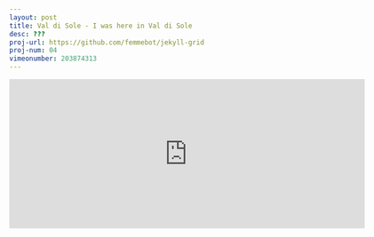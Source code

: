 ```yaml
---
layout: post
title: Val di Sole - I was here in Val di Sole
desc: ???
proj-url: https://github.com/femmebot/jekyll-grid
proj-num: 04
vimeonumber: 203874313
---
```



<iframe src="https://player.vimeo.com/video/203874313" width="640" height="269" frameborder="0" webkitallowfullscreen mozallowfullscreen allowfullscreen></iframe>




